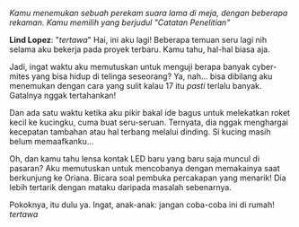 _Kamu menemukan sebuah perekam suara lama di meja, dengan beberapa rekaman. Kamu memilih yang berjudul "Catatan Penelitian"_

**Lind Lopez**: "_tertawa_" Hai, ini aku lagi! Beberapa temuan seru lagi nih selama aku bekerja pada proyek terbaru. Kamu tahu, hal-hal biasa aja.

Jadi, ingat waktu aku memutuskan untuk menguji berapa banyak cyber-mites yang bisa hidup di telinga seseorang? Ya, nah... bisa dibilang aku menemukan dengan cara yang sulit kalau 17 itu _pasti_ terlalu banyak. Gatalnya nggak tertahankan!

Dan ada satu waktu ketika aku pikir bakal ide bagus untuk melekatkan roket kecil ke kucingku, cuma buat seru-seruan. Ternyata, dia nggak menghargai kecepatan tambahan atau hal terbang melalui dinding. Si kucing masih belum memaafkanku...

Oh, dan kamu tahu lensa kontak LED baru yang baru saja muncul di pasaran? Aku memutuskan untuk mencobanya dengan memakainya saat berkunjung ke Oriana. Bicara soal pembuka percakapan yang menarik! Dia lebih tertarik dengan mataku daripada masalah sebenarnya.

Pokoknya, itu dulu ya. Ingat, anak-anak: jangan coba-coba ini di rumah! _tertawa_
